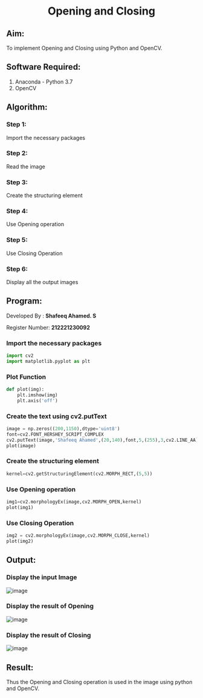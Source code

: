 # <p align="center">Opening and Closing</p>

## Aim:
To implement Opening and Closing using Python and OpenCV.

## Software Required:
1. Anaconda - Python 3.7
2. OpenCV
## Algorithm:
### Step 1:
Import the necessary packages
### Step 2:
Read the image
### Step 3:
Create the structuring element
### Step 4:
Use Opening operation
### Step 5:
Use Closing Operation
### Step 6:
Display all the output images

 
## Program:
Developed By   : **Shafeeq Ahamed. S**
</br>

Register Number: **212221230092**

### Import the necessary packages
```py
import cv2
import matplotlib.pyplot as plt
```

### Plot Function
```py
def plot(img):
    plt.imshow(img)
    plt.axis('off')
```
### Create the text using cv2.putText
```py
image = np.zeros((200,1150),dtype='uint8')
font=cv2.FONT_HERSHEY_SCRIPT_COMPLEX
cv2.putText(image,'Shafeeq Ahamed',(20,140),font,5,(255),3,cv2.LINE_AA)
plot(image)
```

### Create the structuring element
```py
kernel=cv2.getStructuringElement(cv2.MORPH_RECT,(5,5))
```

### Use Opening operation
```py
img1=cv2.morphologyEx(image,cv2.MORPH_OPEN,kernel)
plot(img1)
```

### Use Closing Operation
```py
img2 = cv2.morphologyEx(image,cv2.MORPH_CLOSE,kernel)
plot(img2)
```
## Output:

### Display the input Image
![image](https://github.com/ShafeeqAhamedS/Opening-and-Closing/assets/93427237/6384646d-469a-458d-8025-ffee6c494352)
### Display the result of Opening
![image](https://github.com/ShafeeqAhamedS/Opening-and-Closing/assets/93427237/52f4f070-b0ee-4aa4-a2cd-3c90de2e3711)
### Display the result of Closing
![image](https://github.com/ShafeeqAhamedS/Opening-and-Closing/assets/93427237/9d608a03-70b6-478a-98b3-9c2cc1c4d058)

## Result:
Thus the Opening and Closing operation is used in the image using python and OpenCV.
